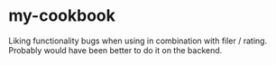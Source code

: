 # my-cookbook

Liking functionality bugs when using in combination with filer / rating. Probably would have been better to do it on the backend.